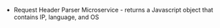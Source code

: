  - Request Header Parser Microservice -
 returns a Javascript object that contains IP, language, and OS